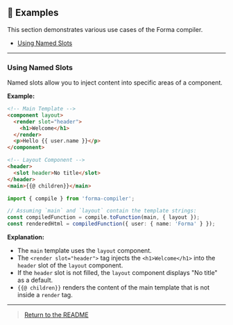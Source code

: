 ## 🧪 Examples

This section demonstrates various use cases of the Forma compiler.

- [Using Named Slots](#using-named-slots)

---

### Using Named Slots

Named slots allow you to inject content into specific areas of a component.

**Example:**

```html
<!-- Main Template -->
<component layout>
  <render slot="header">
    <h1>Welcome</h1>
  </render>
  <p>Hello {{ user.name }}</p>
</component>
```

```html
<!-- Layout Component -->
<header>
  <slot header>No title</slot>
</header>
<main>{{@ children}}</main>
```

```ts
import { compile } from 'forma-compiler';

// Assuming `main` and `layout` contain the template strings:
const compiledFunction = compile.toFunction(main, { layout });
const renderedHtml = compiledFunction({ user: { name: 'Forma' } });
```

**Explanation:**

*   The `main` template uses the `layout` component.
*   The `<render slot="header">` tag injects the `<h1>Welcome</h1>` into the `header` slot of the `layout` component.
*   If the `header` slot is not filled, the `layout` component displays "No title" as a default.
*   `{{@ children}}` renders the content of the main template that is not inside a `render` tag.

---

> [Return to the README](README.md)